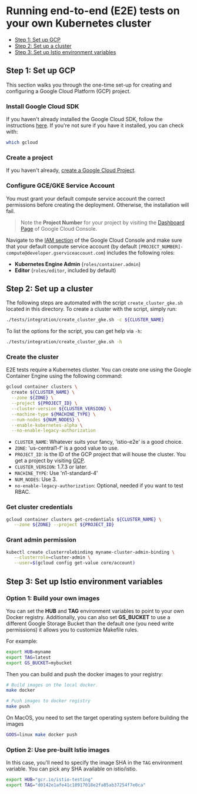 # Running end-to-end (E2E) tests on your own Kubernetes cluster

* [Step 1: Set up GCP](#step-1-setup-gcp)
* [Step 2: Set up a cluster](#step-2-setup-a-cluster)
* [Step 3: Set up Istio environment variables](#step-3-setup-istio-environment-variables)

## Step 1: Set up GCP

This section walks you through the one-time set-up for creating and configuring a Google Cloud Platform (GCP) project.

### Install Google Cloud SDK

If you haven't already installed the Google Cloud SDK, follow the instructions [here](https://cloud.google.com/sdk/). If you're not
sure if you have it installed, you can check with:

```bash
which gcloud
```

### Create a project

If you haven't already, [create a Google Cloud Project](https://cloud.google.com/resource-manager/docs/creating-managing-projects).

### Configure GCE/GKE Service Account

You must grant your default compute service account the correct permissions before creating the deployment.
Otherwise, the installation will fail.

> Note the **Project Number** for your project by visiting the [Dashboard Page](https://console.cloud.google.com/homehttps://console.cloud.google.com/home) of Google Cloud Console.

Navigate to the [IAM section](https://console.cloud.google.com/permissions/projectpermissions)
of the Google Cloud Console and make sure that your default compute service account (by default
`[PROJECT_NUMBER]-compute@developer.gserviceaccount.com`) includes the following roles:

* **Kubernetes Engine Admin** (`roles/container.admin`)
* **Editor** (`roles/editor`, included by default)

## Step 2: Set up a cluster

The following steps are automated with the script `create_cluster_gke.sh` located in this directory. To create a cluster with the script, simply run:

```bash
./tests/integration/create_cluster_gke.sh -c ${CLUSTER_NAME}
```

To list the options for the script, you can get help via `-h`:

```bash
./tests/integration/create_cluster_gke.sh -h
```

### Create the cluster

E2E tests require a Kubernetes cluster. You can create one using the Google Container Engine using the following command:

```bash
gcloud container clusters \
  create ${CLUSTER_NAME} \
  --zone ${ZONE} \
  --project ${PROJECT_ID} \
  --cluster-version ${CLUSTER_VERSION} \
  --machine-type ${MACHINE_TYPE} \
  --num-nodes ${NUM_NODES} \
  --enable-kubernetes-alpha \
  --no-enable-legacy-authorization
 ```

* `CLUSTER_NAME`: Whatever suits your fancy, 'istio-e2e' is a good choice.
* `ZONE`: 'us-central1-f' is a good value to use.
* `PROJECT_ID`: is the ID of the GCP project that will house the cluster. You get a project by visiting [GCP](https://console.cloud.google.com).
* `CLUSTER_VERSION`: 1.7.3 or later.
* `MACHINE_TYPE`: Use 'n1-standard-4'
* `NUM_NODES`: Use 3.
* `no-enable-legacy-authorization`: Optional, needed if you want to test RBAC.

### Get cluster credentials

```bash
gcloud container clusters get-credentials ${CLUSTER_NAME} \
   --zone ${ZONE} --project ${PROJECT_ID}
```

### Grant admin permission

```bash
kubectl create clusterrolebinding myname-cluster-admin-binding \
   --clusterrole=cluster-admin \
   --user=$(gcloud config get-value core/account)
```

## Step 3: Set up Istio environment variables

### Option 1: Build your own images

You can set the **HUB** and **TAG** environment variables to point to your own Docker registry.
Additionally, you can also set **GS_BUCKET** to use a different Google Storage Bucket than the default one
(you need write permissions) it allows you to customize Makefile rules.

For example:

```bash
export HUB=myname
export TAG=latest
export GS_BUCKET=mybucket
```

Then you can build and push the docker images to your registry:

```bash
# Build images on the local docker.
make docker

# Push images to docker registry
make push
```

On MacOS, you need to set the target operating system before building the images

```bash
GOOS=linux make docker push
```

### Option 2: Use pre-built Istio images

In this case, you'll need to specify the image SHA in the `TAG` environment variable. You can pick any SHA available on istio/istio.

```bash
export HUB="gcr.io/istio-testing"
export TAG="d0142e1afe41c18917018e2fa85ab37254f7e0ca"
```
